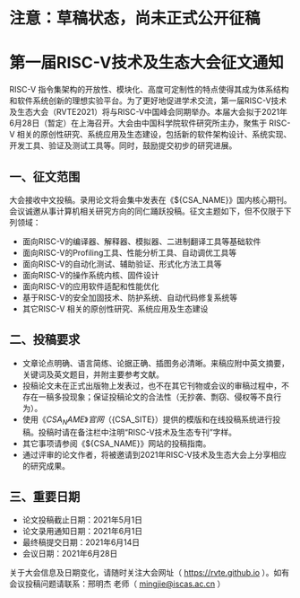 # 注意：草稿状态，尚未正式公开征稿

# 第一届RISC-V技术及生态大会征文通知

RISC-V 指令集架构的开放性、模块化、高度可定制性的特点使得其成为体系结构和软件系统创新的理想实验平台。为了更好地促进学术交流，第一届RISC-V技术及生态大会（RVTE2021）将与RISC-V中国峰会同期举办。本届大会拟于2021年6月28日（暂定）在上海召开。大会由中国科学院软件研究所主办，聚焦于 RISC-V 相关的原创性研究、系统应用及生态建设，包括新的软件架构设计、系统实现、开发工具、验证及测试工具等。同时，鼓励提交初步的研究进展。

## 一、征文范围

大会接收中文投稿。录用论文将会集中发表在《${CSA_NAME}》国内核心期刊。会议诚邀从事计算机相关研究方向的同仁踊跃投稿。征文主题如下，但不仅限于下列领域：

- 面向RISC-V的编译器、解释器、模拟器、二进制翻译工具等基础软件
-	面向RISC-V的Profiling工具、性能分析工具、自动调优工具等
-	面向RISC-V的自动化测试、辅助验证、形式化方法工具等
-	面向RISC-V的操作系统内核、固件设计
-	面向RISC-V的应用软件适配和性能优化
-	基于RISC-V的安全加固技术、防护系统、自动代码修复系统等
-	其它RISC-V 相关的原创性研究、系统应用及生态建设

## 二、投稿要求

-	文章论点明确、语言简练、论据正确、插图务必清晰。来稿应附中英文摘要，关键词及英文题目，并附主要参考文献。
-	投稿论文未在正式出版物上发表过，也不在其它刊物或会议的审稿过程中，不存在一稿多投现象；保证投稿论文的合法性（无抄袭、剽窃、侵权等不良行为）。
-	使用《${CSA_NAME}》官网（${CSA_SITE}）提供的模版和在线投稿系统进行投稿。投稿时请在备注栏中注明“RISC-V技术及生态专刊”字样。
-	其它事项请参阅《${CSA_NAME}》网站的投稿指南。
-	通过评审的论文作者，将被邀请到2021年RISC-V技术及生态大会上分享相应的研究成果。

## 三、重要日期

-	论文投稿截止日期：2021年5月1日
-	论文录用通知日期：2021年6月1日
-	最终稿提交日期：2021年6月14日
-	会议日期：2021年6月28日

关于大会信息及日期变化，请随时关注大会网址（ https://rvte.github.io ）。如有会议投稿问题请联系：邢明杰 老师（ mingjie@iscas.ac.cn ）

